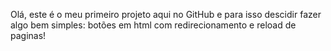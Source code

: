 Olá, este é o meu primeiro projeto aqui no GitHub e para isso descidir fazer algo bem simples: botões em html com redirecionamento e reload de paginas!
